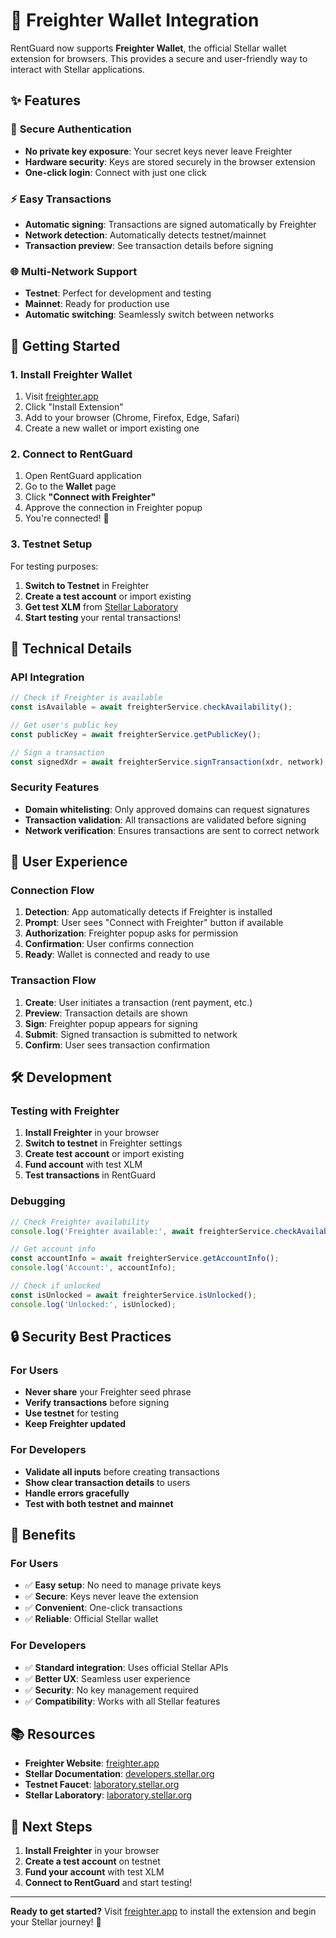 # 🔗 Freighter Wallet Integration

RentGuard now supports **Freighter Wallet**, the official Stellar wallet extension for browsers. This provides a secure and user-friendly way to interact with Stellar applications.

## ✨ Features

### 🔐 **Secure Authentication**
- **No private key exposure**: Your secret keys never leave Freighter
- **Hardware security**: Keys are stored securely in the browser extension
- **One-click login**: Connect with just one click

### ⚡ **Easy Transactions**
- **Automatic signing**: Transactions are signed automatically by Freighter
- **Network detection**: Automatically detects testnet/mainnet
- **Transaction preview**: See transaction details before signing

### 🌐 **Multi-Network Support**
- **Testnet**: Perfect for development and testing
- **Mainnet**: Ready for production use
- **Automatic switching**: Seamlessly switch between networks

## 🚀 Getting Started

### 1. Install Freighter Wallet

1. Visit [freighter.app](https://freighter.app/)
2. Click "Install Extension"
3. Add to your browser (Chrome, Firefox, Edge, Safari)
4. Create a new wallet or import existing one

### 2. Connect to RentGuard

1. Open RentGuard application
2. Go to the **Wallet** page
3. Click **"Connect with Freighter"**
4. Approve the connection in Freighter popup
5. You're connected! 🎉

### 3. Testnet Setup

For testing purposes:

1. **Switch to Testnet** in Freighter
2. **Create a test account** or import existing
3. **Get test XLM** from [Stellar Laboratory](https://laboratory.stellar.org/#account-creator?network=testnet)
4. **Start testing** your rental transactions!

## 🔧 Technical Details

### API Integration

```javascript
// Check if Freighter is available
const isAvailable = await freighterService.checkAvailability();

// Get user's public key
const publicKey = await freighterService.getPublicKey();

// Sign a transaction
const signedXdr = await freighterService.signTransaction(xdr, network);
```

### Security Features

- **Domain whitelisting**: Only approved domains can request signatures
- **Transaction validation**: All transactions are validated before signing
- **Network verification**: Ensures transactions are sent to correct network

## 📱 User Experience

### Connection Flow

1. **Detection**: App automatically detects if Freighter is installed
2. **Prompt**: User sees "Connect with Freighter" button if available
3. **Authorization**: Freighter popup asks for permission
4. **Confirmation**: User confirms connection
5. **Ready**: Wallet is connected and ready to use

### Transaction Flow

1. **Create**: User initiates a transaction (rent payment, etc.)
2. **Preview**: Transaction details are shown
3. **Sign**: Freighter popup appears for signing
4. **Submit**: Signed transaction is submitted to network
5. **Confirm**: User sees transaction confirmation

## 🛠️ Development

### Testing with Freighter

1. **Install Freighter** in your browser
2. **Switch to testnet** in Freighter settings
3. **Create test account** or import existing
4. **Fund account** with test XLM
5. **Test transactions** in RentGuard

### Debugging

```javascript
// Check Freighter availability
console.log('Freighter available:', await freighterService.checkAvailability());

// Get account info
const accountInfo = await freighterService.getAccountInfo();
console.log('Account:', accountInfo);

// Check if unlocked
const isUnlocked = await freighterService.isUnlocked();
console.log('Unlocked:', isUnlocked);
```

## 🔒 Security Best Practices

### For Users

- **Never share** your Freighter seed phrase
- **Verify transactions** before signing
- **Use testnet** for testing
- **Keep Freighter updated**

### For Developers

- **Validate all inputs** before creating transactions
- **Show clear transaction details** to users
- **Handle errors gracefully**
- **Test with both testnet and mainnet**

## 🌟 Benefits

### For Users
- ✅ **Easy setup**: No need to manage private keys
- ✅ **Secure**: Keys never leave the extension
- ✅ **Convenient**: One-click transactions
- ✅ **Reliable**: Official Stellar wallet

### For Developers
- ✅ **Standard integration**: Uses official Stellar APIs
- ✅ **Better UX**: Seamless user experience
- ✅ **Security**: No key management required
- ✅ **Compatibility**: Works with all Stellar features

## 📚 Resources

- **Freighter Website**: [freighter.app](https://freighter.app/)
- **Stellar Documentation**: [developers.stellar.org](https://developers.stellar.org/)
- **Testnet Faucet**: [laboratory.stellar.org](https://laboratory.stellar.org/#account-creator?network=testnet)
- **Stellar Laboratory**: [laboratory.stellar.org](https://laboratory.stellar.org/)

## 🎯 Next Steps

1. **Install Freighter** in your browser
2. **Create a test account** on testnet
3. **Fund your account** with test XLM
4. **Connect to RentGuard** and start testing!

---

**Ready to get started?** Visit [freighter.app](https://freighter.app/) to install the extension and begin your Stellar journey! 🚀
